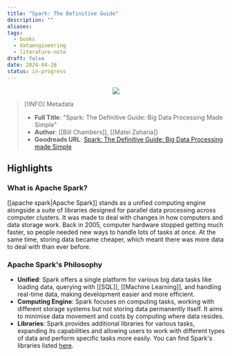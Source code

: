 ```yaml
---
title: "Spark: The Definitive Guide"
description: ""
aliases: 
tags:
  - books
  - dataengineering
  - literature-note
draft: false
date: 2024-04-28
status: in-progress
---
```


<center>
	<img src="https://images-na.ssl-images-amazon.com/images/S/compressed.photo.goodreads.com/books/1518177736i/38467996.jpg" />
</center>

> [!INFO] Metadata
>  - **Full Title**: "Spark: The Definitive Guide: Big Data Processing Made Simple"
>  - **Author**: [[Bill Chambers]], [[Matei Zaharia]]
>  - **Goodreads URL**: [Spark: The Definitive Guide: Big Data Processing made Simple](https://www.goodreads.com/book/show/38467996-spark?ac=1&from_search=true&qid=YxSBVyJBud&rank=1)

## Highlights

### What is Apache Spark?

[[apache spark|Apache Spark]] stands as a unified computing engine alongside a suite of libraries designed for parallel data processing across computer clusters. It was made to deal with changes in how computers and data storage work. Back in 2005, computer hardware stopped getting much faster, so people needed new ways to handle lots of tasks at once. At the same time, storing data became cheaper, which meant there was more data to deal with than ever before.

### Apache Spark's Philosophy

- **Unified**: Spark offers a single platform for various big data tasks like loading data, querying with [[SQL]], [[Machine Learning]], and handling real-time data, making development easier and more efficient.
- **Computing Engine**: Spark focuses on computing tasks, working with different storage systems but not storing data permanently itself. It aims to minimise data movement and costs by computing where data resides.
- **Libraries**: Spark provides additional libraries for various tasks, expanding its capabilities and allowing users to work with different types of data and perform specific tasks more easily. You can find Spark's libraries listed [here](https://spark-packages.org/).
